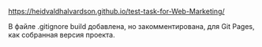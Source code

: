 https://heidvaldhalvardson.github.io/test-task-for-Web-Marketing/

В файле .gitignore build добавлена, но закомментирована, для Git Pages, как собранная версия проекта. 
